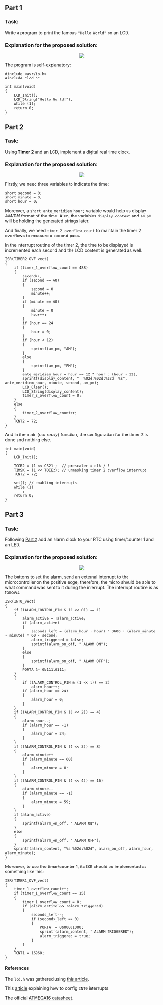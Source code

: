 ## Part 1
### Task:

Write a program to print the famous `"Hello World"` on an LCD. 

### Explanation for the proposed solution:

<p align="center">
  <img src="https://github.com/rezmansouri/microlab/blob/main/Exercise%204/Part1/circuit.gif"/>
</p>

The program is self-explanatory:

```
#include <avr/io.h>
#include "lcd.h"

int main(void)
{
    LCD_Init();
    LCD_String("Hello World!");
    while (1);
    return 0;
}
```

## Part 2
### Task:

Using **Timer 2** and an LCD, implement a digital real time clock.

### Explanation for the proposed solution:

<p align="center">
  <img src="https://github.com/rezmansouri/microlab/blob/main/Exercise%204/Part2/circuit.gif"/>
</p>

Firstly, we need three variables to indicate the time:

```
short second = 0;
short minute = 0;
short hour = 0;
```

Moreover, a `short ante_meridiem_hour;` variable would help us display _AM/PM_ format of the time. Also, the variables `display_content` and `am_pm` will be holding the generated strings later.

And finally, we need `timer_2_overflow_count` to maintain the timer 2 overflows to measure a second pass.

In the interrupt routine of the timer 2, the time to be displayed is incremented each second and the LCD content is generated as well.

```
ISR(TIMER2_OVF_vect)
{
    if (timer_2_overflow_count == 488)
    {
        second++;
        if (second == 60)
        {
            second = 0;
            minute++;
        }
        if (minute == 60)
        {
            minute = 0;
            hour++;
        }
        if (hour == 24)
        {
            hour = 0;
        }
        if (hour < 12)
        {
            sprintf(am_pm, "AM");
        }
        else
        {
            sprintf(am_pm, "PM");
        }
        ante_meridiem_hour = hour <= 12 ? hour : (hour - 12);
        sprintf(display_content, "  %02d:%02d:%02d  %s", ante_meridiem_hour, minute, second, am_pm);
        LCD_Clear();
        LCD_String(display_content);
        timer_2_overflow_count = 0;
    }
    else
    {
        timer_2_overflow_count++;
    }
    TCNT2 = 72;
}
```

And in the main (_not really_) function, the configuration for the timer 2 is done and nothing else.

```
int main(void)
{
    LCD_Init();

    TCCR2 = (1 << CS21);  // prescaler = clk / 8
    TIMSK = (1 << TOIE2); // unmasking timer 2 overflow interrupt
    TCNT2 = 72;

    sei(); // enabling interrupts
    while (1)
        ;
    return 0;
}
```

## Part 3
### Task:

Following [Part 2](https://github.com/rezmansouri/microlab/blob/main/Exercise%204/Part2) add an alarm clock to your RTC using timer/counter 1 and an LED.

### Explanation for the proposed solution:

<p align="center">
  <img src="https://github.com/rezmansouri/microlab/blob/main/Exercise%204/Part3/circuit.gif"/>
</p>

The buttons to set the alarm, send an external interrupt to the microcontroller on the positive edge, therefore, the micro should be able to what command was sent to it during the interrupt. The interrupt routine is as follows.

```
ISR(INT0_vect)
{
    if ((ALARM_CONTROL_PIN & (1 << 0)) == 1)
    {
        alarm_active = !alarm_active;
        if (alarm_active)
        {
            seconds_left = (alarm_hour - hour) * 3600 + (alarm_minute - minute) * 60 - second;
            alarm_triggered = false;
            sprintf(alarm_on_off, " ALARM ON");
        }
        else
        {
            sprintf(alarm_on_off, " ALARM OFF");
        }
        PORTA &= 0b11110111;
    }
    {
        if ((ALARM_CONTROL_PIN & (1 << 1)) == 2)
            alarm_hour++;
        if (alarm_hour == 24)
        {
            alarm_hour = 0;
        }
    }
    if ((ALARM_CONTROL_PIN & (1 << 2)) == 4)
    {
        alarm_hour--;
        if (alarm_hour == -1)
        {
            alarm_hour = 24;
        }
    }
    if ((ALARM_CONTROL_PIN & (1 << 3)) == 8)
    {
        alarm_minute++;
        if (alarm_minute == 60)
        {
            alarm_minute = 0;
        }
    }
    if ((ALARM_CONTROL_PIN & (1 << 4)) == 16)
    {
        alarm_minute--;
        if (alarm_minute == -1)
        {
            alarm_minute = 59;
        }
    }
    if (alarm_active)
    {
        sprintf(alarm_on_off, " ALARM ON");
    }
    else
    {
        sprintf(alarm_on_off, " ALARM OFF");
    }
    sprintf(alarm_content, "%s %02d:%02d", alarm_on_off, alarm_hour, alarm_minute);
}
```

Moreover, to use the timer/counter 1, its ISR should be implemented as something like this:

```
ISR(TIMER1_OVF_vect)
{
    timer_1_overflow_count++;
    if (timer_1_overflow_count == 15)
    {
        timer_1_overflow_count = 0;
        if (alarm_active && !alarm_triggered)
        {
            seconds_left--;
            if (seconds_left == 0)
            {
                PORTA |= 0b00001000;
                sprintf(alarm_content, " ALARM TRIGGERED");
                alarm_triggered = true;
            }
        }
    }
    TCNT1 = 16960;
}
```

#### References

The `lcd.h` was gathered using [this article](https://www.electronicwings.com/avr-atmega/lcd16x2-interfacing-with-atmega16-32).

This [article](https://www.electronicwings.com/avr-atmega/atmega1632-external-hardware-interrupts) explaining how to config `INT0` interrupts.

The official [ATMEGA16 datasheet](http://ww1.microchip.com/downloads/en/devicedoc/doc2466.pdf).